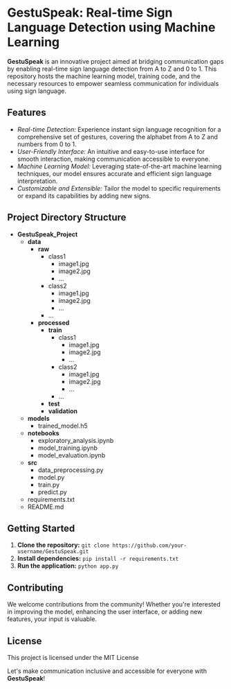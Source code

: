 # GestuSpeak: Real-time Sign Language Detection using Machine Learning

**GestuSpeak** is an innovative project aimed at bridging communication gaps by enabling real-time sign language detection from A to Z and 0 to 1. This repository hosts the machine learning model, training code, and the necessary resources to empower seamless communication for individuals using sign language.

## Features
- *Real-time Detection:* Experience instant sign language recognition for a comprehensive set of gestures, covering the alphabet from A to Z and numbers from 0 to 1.
- *User-Friendly Interface:* An intuitive and easy-to-use interface for smooth interaction, making communication accessible to everyone.
- *Machine Learning Model:* Leveraging state-of-the-art machine learning techniques, our model ensures accurate and efficient sign language interpretation.
- *Customizable and Extensible:* Tailor the model to specific requirements or expand its capabilities by adding new signs.

## Project Directory Structure

- **GestuSpeak_Project**
  - **data**
    - **raw**
      - class1
        - image1.jpg
        - image2.jpg
        - ...
      - class2
        - image1.jpg
        - image2.jpg
        - ...
      - ...
    - **processed**
      - **train**
        - class1
          - image1.jpg
          - image2.jpg
          - ...
        - class2
          - image1.jpg
          - image2.jpg
          - ...
        - ...
      - **test**
      - **validation**
  - **models**
    - trained_model.h5
  - **notebooks**
    - exploratory_analysis.ipynb
    - model_training.ipynb
    - model_evaluation.ipynb
  - **src**
    - data_preprocessing.py
    - model.py
    - train.py
    - predict.py
  - requirements.txt
  - README.md


## Getting Started
1. **Clone the repository:** `git clone https://github.com/your-username/GestuSpeak.git`
2. **Install dependencies:** `pip install -r requirements.txt`
3. **Run the application:** `python app.py`

## Contributing
We welcome contributions from the community! Whether you're interested in improving the model, enhancing the user interface, or adding new features, your input is valuable.

## License
This project is licensed under the MIT License 

Let's make communication inclusive and accessible for everyone with **GestuSpeak**!

